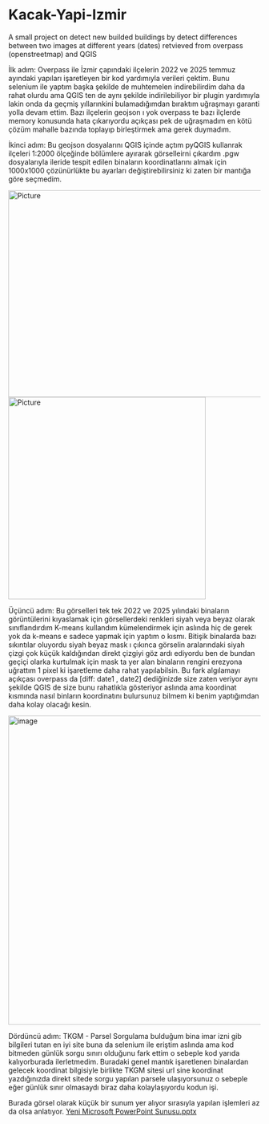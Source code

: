 # Kacak-Yapi-Izmir
A small project on detect new builded buildings by detect differences between two images at different years (dates) retvieved from overpass (openstreetmap) and QGIS


İlk adım: Overpass ile İzmir çapındaki ilçelerin 2022 ve 2025 temmuz ayındaki yapıları işaretleyen bir kod yardımıyla verileri çektim. Bunu selenium ile yaptım başka şekilde de muhtemelen indirebilirdim daha da rahat olurdu ama QGIS ten de aynı şekilde indirilebiliyor bir plugin yardımıyla lakin onda da geçmiş yıllarınkini bulamadığımdan bıraktım uğraşmayı garanti yolla devam ettim. Bazı ilçelerin geojson ı yok overpass te bazı ilçlerde memory konusunda hata çıkarıyordu açıkçası pek de uğraşmadım en kötü çözüm mahalle bazında toplayıp birleştirmek ama gerek duymadım.

İkinci adım: Bu geojson dosyalarını QGIS içinde açtım pyQGIS kullanrak ilçeleri 1:2000 ölçeğinde bölümlere ayırarak görselleirni çıkardım .pgw dosyalarıyla ileride tespit edilen binaların koordinatlarını almak için 1000x1000 çözünürlükte bu ayarları değiştirebilirsiniz ki zaten bir mantığa göre seçmedim.

<img width="738" height="412" alt="Picture" src="https://github.com/user-attachments/assets/705a912e-3343-4cea-a66f-5e8688c573b2" />
<img width="394" height="403" alt="Picture" src="https://github.com/user-attachments/assets/ab8d4c1d-ec9f-4fb9-8bcf-71d44439c0fe" />


Üçüncü adım: Bu görselleri tek tek 2022 ve 2025 yılındaki binaların görüntülerini kıyaslamak için görsellerdeki renkleri siyah veya beyaz olarak sınıflandırdım K-means kullandım kümelendirmek için aslında hiç de gerek yok da k-means e sadece yapmak için yaptım o kısmı. Bitişik binalarda bazı sıkıntılar oluyordu siyah beyaz mask ı çıkınca görselin aralarındaki siyah çizgi çok küçük kaldığından direkt çizgiyi göz ardı ediyordu ben de bundan geçiçi olarka kurtulmak için mask ta yer alan binaların rengini erezyona uğrattım 1 pixel ki işaretleme daha rahat yapılabilsin. Bu fark algılamayı açıkçası overpass da [diff: date1 , date2] dediğinizde size zaten veriyor aynı şekilde QGIS de size bunu rahatlıkla gösteriyor aslında ama koordinat kısmında nasıl binların koordinatını bulursunuz bilmem ki benim yaptığımdan daha kolay olacağı kesin.

<img width="1105" height="616" alt="image" src="https://github.com/user-attachments/assets/0332f692-96a7-43a0-abf8-db02a83e9a89" />

Dördüncü adım: TKGM - Parsel Sorgulama bulduğum bina imar izni gib bilgileri tutan en iyi site buna da selenium ile eriştim aslında ama kod bitmeden günlük sorgu sınırı olduğunu fark ettim o sebeple kod yarıda kalıyorburada ilerletmedim. Buradaki genel mantık işaretlenen binalardan gelecek koordinat bilgisiyle birlikte TKGM sitesi url sine koordinat yazdığınızda direkt sitede sorgu yapılan parsele ulaşıyorsunuz o sebeple eğer günlük sınır olmasaydı biraz daha kolaylaşıyordu kodun işi.


Burada görsel olarak küçük bir sunum yer alıyor sırasıyla yapılan işlemleri az da olsa anlatıyor.
[Yeni Microsoft PowerPoint Sunusu.pptx](https://github.com/user-attachments/files/21732395/Yeni.Microsoft.PowerPoint.Sunusu.pptx)

